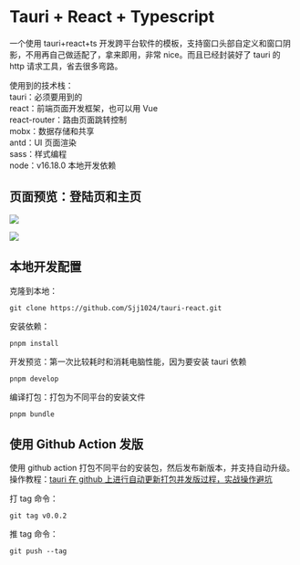 # Tauri + React + Typescript

一个使用 tauri+react+ts 开发跨平台软件的模板，支持窗口头部自定义和窗口阴影，不用再自己做适配了，拿来即用，非常 nice。而且已经封装好了 tauri 的 http 请求工具，省去很多弯路。

使用到的技术栈：  
tauri：必须要用到的  
react：前端页面开发框架，也可以用 Vue  
react-router：路由页面跳转控制  
mobx：数据存储和共享  
antd：UI 页面渲染  
sass：样式编程  
node：v16.18.0 本地开发依赖

## 页面预览：登陆页和主页

![](https://cdn.staticaly.com/gh/1024huijia/QingChunMeizi@master/image.6k66pp3p08c0.webp)

![](https://cdn.staticaly.com/gh/1024huijia/QingChunMeizi@master/image.3la44pmc8vs0.webp)

## 本地开发配置

克隆到本地：

```
git clone https://github.com/Sjj1024/tauri-react.git
```

安装依赖：

```
pnpm install
```

开发预览：第一次比较耗时和消耗电脑性能，因为要安装 tauri 依赖

```
pnpm develop
```

编译打包：打包为不同平台的安装文件

```
pnpm bundle
```

## 使用 Github Action 发版

使用 github action 打包不同平台的安装包，然后发布新版本，并支持自动升级。操作教程：[tauri 在 github 上进行自动更新打包并发版过程，实战操作避坑](https://xiaoshen.blog.csdn.net/article/details/131963524)

打 tag 命令：

```
git tag v0.0.2
```

推 tag 命令：

```
git push --tag
```
